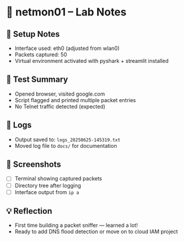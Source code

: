 # 📝 netmon01 – Lab Notes

## 🔧 Setup Notes
- Interface used: eth0 (adjusted from wlan0)
- Packets captured: 50
- Virtual environment activated with pyshark + streamlit installed

## 🚩 Test Summary
- Opened browser, visited google.com
- Script flagged and printed multiple packet entries
- No Telnet traffic detected (expected)

## 📁 Logs
- Output saved to: `logs_20250625-145319.txt`
- Moved log file to `docs/` for documentation

## 📸 Screenshots
- [ ] Terminal showing captured packets
- [ ] Directory tree after logging
- [ ] Interface output from `ip a`

## 💡 Reflection
- First time building a packet sniffer — learned a lot!
- Ready to add DNS flood detection or move on to cloud IAM project

